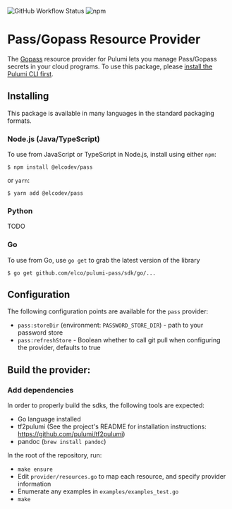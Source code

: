![GitHub Workflow Status](https://img.shields.io/github/workflow/status/elco/pulumi-pass/release)
![npm](https://img.shields.io/npm/v/@elcodev/pulumi-pass)

# Pass/Gopass Resource Provider

The [Gopass](https://www.gopass.pw/) resource provider for Pulumi lets you manage Pass/Gopass secrets in your cloud programs. To use
this package, please [install the Pulumi CLI first](https://www.pulumi.com/docs/get-started/install/).

## Installing

This package is available in many languages in the standard packaging formats.

### Node.js (Java/TypeScript)

To use from JavaScript or TypeScript in Node.js, install using either `npm`:

    $ npm install @elcodev/pass

or `yarn`:

    $ yarn add @elcodev/pass

### Python

TODO

### Go

To use from Go, use `go get` to grab the latest version of the library

    $ go get github.com/elco/pulumi-pass/sdk/go/...

## Configuration

The following configuration points are available for the `pass` provider:

- `pass:storeDir` (environment: `PASSWORD_STORE_DIR`) - path to your password store
- `pass:refreshStore` - Boolean whether to call git pull when configuring the provider, defaults to true

## Build the provider:

### Add dependencies

In order to properly build the sdks, the following tools are expected:

- Go language installed
- tf2pulumi (See the project's README for installation instructions: https://github.com/pulumi/tf2pulumi)
- pandoc (`brew install pandoc`)

In the root of the repository, run:

- `make ensure`
- Edit `provider/resources.go` to map each resource, and specify provider information
- Enumerate any examples in `examples/examples_test.go`
- `make`
